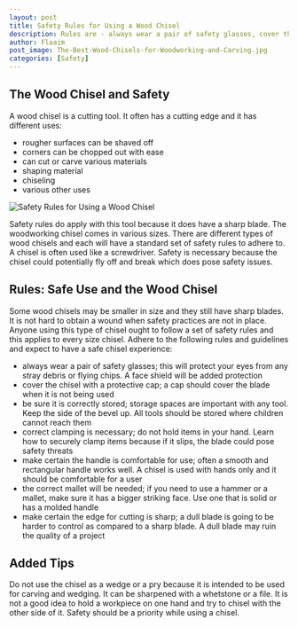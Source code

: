 ```yaml
---
layout: post
title: Safety Rules for Using a Wood Chisel
description: Rules are - always wear a pair of safety glasses, cover the chisel with a protective cap, be sure it is correctly stored, correct clamping is necessary, make certain the handle is comfortable for use, the correct mallet will be needed, make certain the edge for cutting is sharp
author: Flaaim
post_image: The-Best-Wood-Chisels-for-Woodworking-and-Carving.jpg
categories: [Safety]
---
```


## The Wood Chisel and Safety

A wood chisel is a cutting tool. It often has a cutting edge and it has different uses:

- rougher surfaces can be shaved off
- corners can be chopped out with ease
- can cut or carve various materials
- shaping material
- chiseling
- various other uses

![Safety Rules for Using a Wood Chisel](https://safetyworkblog.com/assets/The-Best-Wood-Chisels-for-Woodworking-and-Carving.jpg)

Safety rules do apply with this tool because it does have a sharp blade. The woodworking chisel comes in various sizes. There are different types of wood chisels and each will have a standard set of safety rules to adhere to. A chisel is often used like a screwdriver. Safety is necessary because the chisel could potentially fly off and break which does pose safety issues.

## Rules: Safe Use and the Wood Chisel

Some wood chisels may be smaller in size and they still have sharp blades. It is not hard to obtain a wound when safety practices are not in place. Anyone using this type of chisel ought to follow a set of safety rules and this applies to every size chisel. Adhere to the following rules and guidelines and expect to have a safe chisel experience:

- always wear a pair of safety glasses; this will protect your eyes from any stray debris or flying chips. A face shield will be added protection
- cover the chisel with a protective cap; a cap should cover the blade when it is not being used
- be sure it is correctly stored; storage spaces are important with any tool. Keep the side of the bevel up. All tools should be stored where children cannot reach them
- correct clamping is necessary; do not hold items in your hand. Learn how to securely clamp items because if it slips, the blade could pose safety threats
- make certain the handle is comfortable for use; often a smooth and rectangular handle works well. A chisel is used with hands only and it should be comfortable for a user
- the correct mallet will be needed; if you need to use a hammer or a mallet, make sure it has a bigger striking face. Use one that is solid or has a molded handle
- make certain the edge for cutting is sharp; a dull blade is going to be harder to control as compared to a sharp blade. A dull blade may ruin the quality of a project

## Added Tips
Do not use the chisel as a wedge or a pry because it is intended to be used for carving and wedging. It can be sharpened with a whetstone or a file. It is not a good idea to hold a workpiece on one hand and try to chisel with the other side of it. Safety should be a priority while using a chisel.
